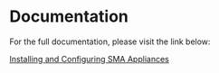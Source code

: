 # Documentation

For the full documentation, please visit the link below:

[Installing and Configuring SMA Appliances](https://blog.wuibaille.fr/2023/04/sma-installation-de-la-solution/)
